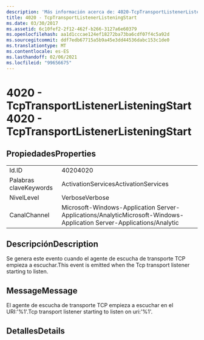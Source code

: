 ```yaml
---
description: 'Más información acerca de: 4020-TcpTransportListenerListeningStart'
title: 4020 - TcpTransportListenerListeningStart
ms.date: 03/30/2017
ms.assetid: 6c10fef2-2f12-462f-b266-3127a6e60379
ms.openlocfilehash: aa1d1cccae124ef18272ba73ba6cdf07f4c5a92d
ms.sourcegitcommit: ddf7edb67715a5b9a45e3dd44536dabc153c1de0
ms.translationtype: MT
ms.contentlocale: es-ES
ms.lasthandoff: 02/06/2021
ms.locfileid: "99656675"
---
```

# <a name="4020---tcptransportlistenerlisteningstart"></a><span data-ttu-id="fa973-103">4020 - TcpTransportListenerListeningStart</span><span class="sxs-lookup"><span data-stu-id="fa973-103">4020 - TcpTransportListenerListeningStart</span></span>

## <a name="properties"></a><span data-ttu-id="fa973-104">Propiedades</span><span class="sxs-lookup"><span data-stu-id="fa973-104">Properties</span></span>  
  
|||  
|-|-|  
|<span data-ttu-id="fa973-105">Id.</span><span class="sxs-lookup"><span data-stu-id="fa973-105">ID</span></span>|<span data-ttu-id="fa973-106">4020</span><span class="sxs-lookup"><span data-stu-id="fa973-106">4020</span></span>|  
|<span data-ttu-id="fa973-107">Palabras clave</span><span class="sxs-lookup"><span data-stu-id="fa973-107">Keywords</span></span>|<span data-ttu-id="fa973-108">ActivationServices</span><span class="sxs-lookup"><span data-stu-id="fa973-108">ActivationServices</span></span>|  
|<span data-ttu-id="fa973-109">Nivel</span><span class="sxs-lookup"><span data-stu-id="fa973-109">Level</span></span>|<span data-ttu-id="fa973-110">Verbose</span><span class="sxs-lookup"><span data-stu-id="fa973-110">Verbose</span></span>|  
|<span data-ttu-id="fa973-111">Canal</span><span class="sxs-lookup"><span data-stu-id="fa973-111">Channel</span></span>|<span data-ttu-id="fa973-112">Microsoft-Windows-Application Server-Applications/Analytic</span><span class="sxs-lookup"><span data-stu-id="fa973-112">Microsoft-Windows-Application Server-Applications/Analytic</span></span>|  
  
## <a name="description"></a><span data-ttu-id="fa973-113">Descripción</span><span class="sxs-lookup"><span data-stu-id="fa973-113">Description</span></span>  

 <span data-ttu-id="fa973-114">Se genera este evento cuando el agente de escucha de transporte TCP empieza a escuchar.</span><span class="sxs-lookup"><span data-stu-id="fa973-114">This event is emitted when the Tcp transport listener starting to listen.</span></span>  
  
## <a name="message"></a><span data-ttu-id="fa973-115">Message</span><span class="sxs-lookup"><span data-stu-id="fa973-115">Message</span></span>  

 <span data-ttu-id="fa973-116">El agente de escucha de transporte TCP empieza a escuchar en el URI:'%1'.</span><span class="sxs-lookup"><span data-stu-id="fa973-116">Tcp transport listener starting to listen on uri:'%1'.</span></span>  
  
## <a name="details"></a><span data-ttu-id="fa973-117">Detalles</span><span class="sxs-lookup"><span data-stu-id="fa973-117">Details</span></span>
